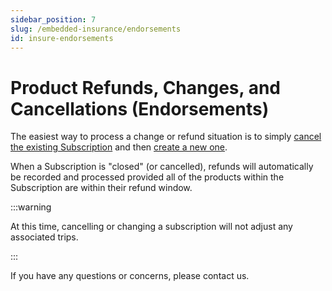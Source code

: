 ```yaml
---
sidebar_position: 7
slug: /embedded-insurance/endorsements
id: insure-endorsements
---
```


# Product Refunds, Changes, and Cancellations (Endorsements)

The easiest way to process a change or refund situation is to simply [cancel the existing Subscription](/api#tag/Organization-greater-Subscriptions/paths/~1api~1v2~1subscriptions~1{subscription_id}~1close/post) and then [create a new one](/api#tag/Organization-greater-Subscriptions/paths/~1api~1v2~1org~1{company_id}~1subscriptions/post).

When a Subscription is "closed" (or cancelled), refunds will automatically be recorded and processed provided all of the products within the Subscription are within their refund window.

:::warning

At this time, cancelling or changing a subscription will not adjust any associated trips.

:::

If you have any questions or concerns, please contact us.


